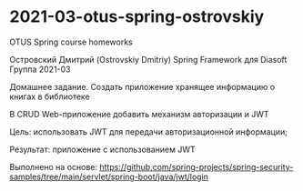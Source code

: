# 2021-03-otus-spring-ostrovskiy
OTUS Spring course homeworks

Островский Дмитрий (Ostrovskiy Dmitriy)
Spring Framework для Diasoft
Группа 2021-03

Домашнее задание.
Создать приложение хранящее информацию о книгах в библиотеке

В CRUD Web-приложение добавить механизм авторизации и JWT

Цель: использовать JWT для передачи авторизационной информации;

Результат: приложение с использованием JWT

Выполнено на основе: https://github.com/spring-projects/spring-security-samples/tree/main/servlet/spring-boot/java/jwt/login

